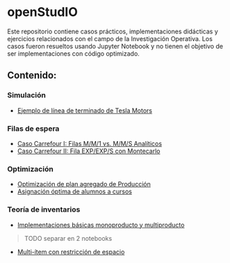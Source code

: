 # openStudIO
Este repositorio contiene casos prácticos, implementaciones didácticas y ejercicios relacionados con el campo de la Investigación Operativa. Los casos fueron resueltos usando Jupyter Notebook y no tienen el objetivo de ser implementaciones con código optimizado.

## Contenido:
### Simulación
* [Ejemplo de línea de terminado de Tesla Motors](https://github.com/open-studIO/casos_practicos/blob/master/simulacion_industrial/ejemplo_linea_tesla/ejemplo_simulacion.ipynb)

### Filas de espera
* [Caso Carrefour I: Filas M/M/1 vs. M/M/S Analíticos](https://github.com/open-studIO/casos_practicos/blob/master/filas_de_espera/ejemplo_carrefour/mm1vsmms_analitico.ipynb)
* [Caso Carrefour II: Fila EXP/EXP/S con Montecarlo](https://github.com/open-studIO/casos_practicos/blob/master/filas_de_espera/ejemplo_carrefour/simulacion_fila_compleja.ipynb)

### Optimización
* [Optimización de plan agregado de Producción](https://github.com/open-studIO/casos_practicos/blob/master/optimizacion_lp_milp/ejemplo_pcp/planificacion_agregada.ipynb)
* [Asignación óptima de alumnos a cursos](https://github.com/open-studIO/casos_practicos/tree/master/optimizacion_lp_milp/ejemplo_asignacion_cursos)

### Teoría de inventarios
* [Implementaciones básicas monoproducto y multiproducto](https://github.com/open-studIO/casos_practicos/blob/master/inventarios/item.ipynb)
> TODO separar en 2 notebooks
* [Multi-ítem con restricción de espacio](https://github.com/open-studIO/casos_practicos/blob/master/inventarios/restriccion_espacio.ipynb)
